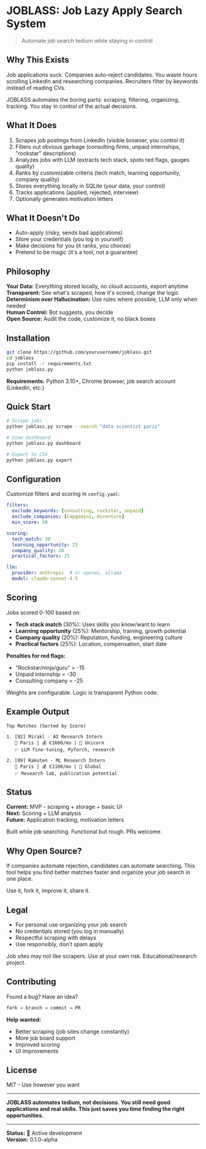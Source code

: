 # JOBLASS: Job Lazy Apply Search System

> Automate job search tedium while staying in control

## Why This Exists

Job applications suck. Companies auto-reject candidates. You waste hours scrolling LinkedIn and researching companies. Recruiters filter by keywords instead of reading CVs.

JOBLASS automates the boring parts: scraping, filtering, organizing, tracking. You stay in control of the actual decisions.

## What It Does

1. Scrapes job postings from LinkedIn (visible browser, you control it)
2. Filters out obvious garbage (consulting firms, unpaid internships, "rockstar" descriptions)
3. Analyzes jobs with LLM (extracts tech stack, spots red flags, gauges quality)
4. Ranks by customizable criteria (tech match, learning opportunity, company quality)
5. Stores everything locally in SQLite (your data, your control)
6. Tracks applications (applied, rejected, interview)
7. Optionally generates motivation letters

## What It Doesn't Do

- Auto-apply (risky, sends bad applications)
- Store your credentials (you log in yourself)
- Make decisions for you (it ranks, you choose)
- Pretend to be magic (it's a tool, not a guarantee)

## Philosophy

**Your Data:** Everything stored locally, no cloud accounts, export anytime  
**Transparent:** See what's scraped, how it's scored, change the logic  
**Determinism over Hallucination:** Use rules where possible, LLM only when needed  
**Human Control:** Bot suggests, you decide  
**Open Source:** Audit the code, customize it, no black boxes

## Installation

```bash
git clone https://github.com/yourusername/joblass.git
cd joblass
pip install -r requirements.txt
python joblass.py
```

**Requirements:** Python 3.10+, Chrome browser, job search account (LinkedIn, etc.)

## Quick Start

```bash
# Scrape jobs
python joblass.py scrape --search "data scientist paris"

# View dashboard
python joblass.py dashboard

# Export to CSV
python joblass.py export
```

## Configuration

Customize filters and scoring in `config.yaml`:

```yaml
filters:
  exclude_keywords: [consulting, rockstar, unpaid]
  exclude_companies: [Capgemini, Accenture]
  min_score: 50

scoring:
  tech_match: 30
  learning_opportunity: 25
  company_quality: 20
  practical_factors: 25

llm:
  provider: anthropic  # or openai, ollama
  model: claude-sonnet-4-5
```

## Scoring

Jobs scored 0-100 based on:
- **Tech stack match** (30%): Uses skills you know/want to learn
- **Learning opportunity** (25%): Mentorship, training, growth potential
- **Company quality** (20%): Reputation, funding, engineering culture
- **Practical factors** (25%): Location, compensation, start date

**Penalties for red flags:**
- "Rockstar/ninja/guru" = -15
- Unpaid internship = -30
- Consulting company = -25

Weights are configurable. Logic is transparent Python code.

## Example Output

```
Top Matches (Sorted by Score)

1. [92] Mirakl - AI Research Intern
   📍 Paris | 💰 €1600/mo | 🏢 Unicorn
   ✅ LLM fine-tuning, PyTorch, research
   
2. [89] Rakuten - ML Research Intern  
   📍 Paris | 💰 €1100/mo | 🏢 Global
   ✅ Research lab, publication potential
```

## Status

**Current:** MVP - scraping + storage + basic UI  
**Next:** Scoring + LLM analysis  
**Future:** Application tracking, motivation letters

Built while job searching. Functional but rough. PRs welcome.

## Why Open Source?

If companies automate rejection, candidates can automate searching. This tool helps you find better matches faster and organize your job search in one place.

Use it, fork it, improve it, share it.

## Legal

- For personal use organizing your job search
- No credentials stored (you log in manually)
- Respectful scraping with delays
- Use responsibly, don't spam apply

Job sites may not like scrapers. Use at your own risk. Educational/research project.

## Contributing

Found a bug? Have an idea?

```bash
fork → branch → commit → PR
```

**Help wanted:**
- Better scraping (job sites change constantly)
- More job board support
- Improved scoring
- UI improvements

## License

MIT - Use however you want

---

**JOBLASS automates tedium, not decisions. You still need good applications and real skills. This just saves you time finding the right opportunities.**

---

**Status:** 🚧 Active development  
**Version:** 0.1.0-alpha
